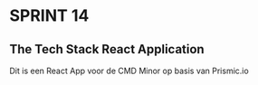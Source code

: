 # SPRINT 14
## The Tech Stack React Application
Dit is een React App voor de CMD Minor op basis van Prismic.io

